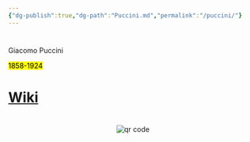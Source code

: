 ```yaml
---
{"dg-publish":true,"dg-path":"Puccini.md","permalink":"/puccini/"}
---
```


#

Giacomo Puccini

<mark>1858-1924</mark>

# [Wiki](https://www.wikiwand.com/hu/Puccini)




#
<p style="text-align: center;"><img src="https://chart.googleapis.com/chart?cht=qr&chl=https://notes.andrasdenes.com/puccini&chs=180x180&choe=UTF-8&chld=L|2" alt="qr code"></p>

